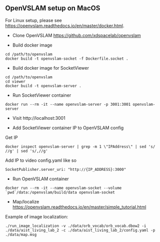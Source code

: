 ##  OpenVSLAM setup on MacOS

For Linux setup, please see https://openvslam.readthedocs.io/en/master/docker.html.

- Clone OpenVSLAM https://github.com/xdspacelab/openvslam

- Build docker image
```
cd /path/to/openvslam
docker build -t openvslam-socket -f Dockerfile.socket .
```

- Build docker image for SocketViewer
```
cd /path/to/openvslam
cd viewer
docker build -t openvslam-server .
```

- Run SocketViewer container
```
docker run --rm -it --name openvslam-server -p 3001:3001 openvslam-server
```

- Visit http://localhost:3001

- Add SocketViewer container IP to OpenVSLAM config

Get IP
```
docker inspect openvslam-server | grep -m 1 \"IPAddress\" | sed 's/ //g' | sed 's/,//g'
```

Add IP to video config.yaml like so
```
SocketPublisher.server_uri: "http://{IP_ADDRESS}:3000"
```

- Run OpenVSLAM container
```
docker run --rm -it --name openvslam-socket --volume `pwd`/data:/openvslam/build/data openvslam-socket
```

- Map/localize https://openvslam.readthedocs.io/en/master/simple_tutorial.html

Example of image localization:
```
./run_image_localization -v ./data/orb_vocab/orb_vocab.dbow2 -i ./data/aist_living_lab_2 -c ./data/aist_living_lab_2/config.yaml -p ./data/map.msg
```